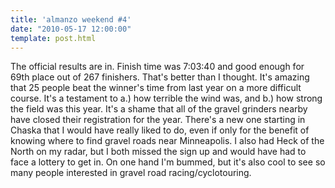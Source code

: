 ```yaml
---
title: 'almanzo weekend #4'
date: "2010-05-17 12:00:00"
template: post.html
---
```


The official results are in. Finish time was 7:03:40 and good enough for 69th place out of 267 finishers. That's better than I thought. It's amazing that 25 people beat the winner's time from last year on a more difficult course. It's a testament to a.) how terrible the wind was, and b.) how strong the field was this year. It's a shame that all of the gravel grinders nearby have closed their registration for the year. There's a new one starting in Chaska that I would have really liked to do, even if only for the benefit of knowing where to find gravel roads near Minneapolis. I also had Heck of the North on my radar, but I both missed the sign up and would have had to face a lottery to get in. On one hand I'm bummed, but it's also cool to see so many people interested in gravel road racing/cyclotouring.